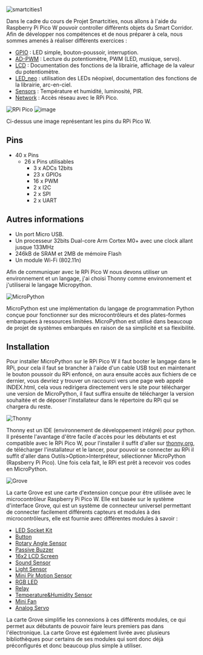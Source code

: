![smartcities1](https://user-images.githubusercontent.com/124889426/224480242-2a5ed4d0-65ee-4352-a19a-042ea76c978a.png)

Dans le cadre du cours de Projet Smartcities, nous allons à l'aide du Raspberry Pi Pico W pouvoir controller différents objets du Smart Corridor.
Afin de développer nos compétences et de nous préparer à cela, nous sommes amenés à réaliser différents exercices :

- [GPIO](GPIO) : LED simple, bouton-poussoir, interruption.
- [AD-PWM](AD-PWM) : Lecture du potentiomètre, PWM (LED, musique, servo).
- [LCD](LCD) : Documentation des fonctions de la librairie, affichage de la valeur du potentiomètre.
- [LED_neo](LED_neo) : utilisation des LEDs néopixel, documentation des fonctions de la librairie, arc-en-ciel.
- [Sensors](Sensors) : Température et humidité, luminosité, PIR.
- [Network](Network) : Accès réseau avec le RPi Pico.

![RPi Pico](https://user-images.githubusercontent.com/124889426/224481824-08166b23-c766-46a1-8db5-2db9fc55c913.png)
![image](https://user-images.githubusercontent.com/124889426/217868716-ea079240-9f27-4855-9209-1cfc36a843a4.png)

Ci-dessus une image représentant les pins du RPi Pico W.

## Pins

- 40 x Pins
    -  26 x Pins utilisables
        -  3  x ADCs 12bits
        -  23 x GPIOs
        -  16 x PWM
        -  2  x I2C
        -  2  x SPI
        -  2  x UART

## Autres informations

- Un port Micro USB.
- Un processeur 32bits Dual-core Arm Cortex M0+ avec une clock allant jusque 133MHz
- 246kB de SRAM et 2MB de mémoire Flash
- Un module Wi-Fi (802.11n)

Afin de communiquer avec le RPi Pico W nous devons utiliser un environnement et un langage, j'ai choisi Thonny comme environnement et j'utiliserai le langage Micropython.

![MicroPython](https://user-images.githubusercontent.com/124889426/224481254-68c7bc6b-7572-4f3f-ad62-f6d775d1bed4.png)

MicroPython est une implémentation du langage de programmation Python conçue pour fonctionner sur des microcontrôleurs et des plates-formes embarquées à ressources limitées. MicroPython est utilisé dans beaucoup de projet de systèmes embarqués en raison de sa simplicité et sa flexibilité.

## Installation

Pour installer MicroPython sur le RPi Pico W il faut booter le langage dans le RPi, pour cela il faut se brancher à l'aide d'un cable USB tout en maintenant le bouton poussoir du RPi enfoncé, on aura ensuite accès aux fichiers de ce dernier, vous devriez y trouver un raccourci vers une page web appelé INDEX.html, cela vous redirigera directement vers le site pour télécharger une version de MicroPython, il faut suffira ensuite de télécharger la version souhaitée et de déposer l'installateur dans le répertoire du RPi qui se chargera du reste.

![Thonny](https://user-images.githubusercontent.com/124889426/224481630-174fba12-2a34-4edd-9fc5-f1627cf59e02.png)

Thonny est un IDE (environnement de développement intégré) pour python. Il présente l'avantage d'être facile d'accès pour les débutants et est compatible avec le RPi Pico W, pour l'installer il suffit d'aller sur [thonny.org](https://thonny.org/), de télécharger l'installateur et le lancer, pour pouvoir se connecter au RPi il suffit d'aller dans Outils>Option>Interpréteur, sélectionner MicroPython (Rapsberry Pi Pico). Une fois cela fait, le RPi est prêt à recevoir vos codes en MicroPython.

![Grove](https://user-images.githubusercontent.com/124889426/224482024-3f9c475f-385a-4d7d-a5f9-2b89fc40c02e.png)

La carte Grove est une carte d'extension conçue pour être utilisée avec le microcontrôleur Raspberry Pi Pico W. Elle est basée sur le système d'interface Grove, qui est un système de connecteur universel permettant de connecter facilement différents capteurs et modules à des microcontrôleurs, elle est fournie avec différentes modules à savoir :

- [LED Socket Kit](https://wiki.seeedstudio.com/Grove-LED_Socket_Kit/)
- [Button](https://wiki.seeedstudio.com/Grove-Button/#docusaurus_skipToContent_fallback)
- [Rotary Angle Sensor](https://wiki.seeedstudio.com/Grove-Rotary_Angle_Sensor/)
- [Passive Buzzer](https://wiki.seeedstudio.com/Grove-Passive-Buzzer/#docusaurus_skipToContent_fallback)
- [16x2 LCD Screen](https://wiki.seeedstudio.com/Grove-16x2_LCD_Series/#docusaurus_skipToContent_fallback)
- [Sound Sensor](https://wiki.seeedstudio.com/Grove-Sound_Sensor/#docusaurus_skipToContent_fallback)
- [Light Sensor](https://wiki.seeedstudio.com/Grove-Light_Sensor/#docusaurus_skipToContent_fallback)
- [Mini Pir Motion Sensor](https://www.seeedstudio.com/Grove-mini-PIR-motion-sensor-p-2930.html)
- [RGB LED](https://www.ratoeducation.be/fr/grove-rgb-led-ws2813-mini.html)
- [Relay](https://wiki.seeedstudio.com/Grove-Relay/)
- [Temperature&Humidity Sensor](https://wiki.seeedstudio.com/Grove-TemperatureAndHumidity_Sensor/)
- [Mini Fan](https://wiki.seeedstudio.com/Grove-Mini_Fan/#docusaurus_skipToContent_fallback)
- [Analog Servo](https://wiki.seeedstudio.com/Grove-Servo/#docusaurus_skipToContent_fallback)

La carte Grove simplifie les connexions à ces différents modules, ce qui permet aux débutants de pouvoir faire leurs premiers pas dans l'électronique.
La carte Grove est également livrée avec plusieurs bibliothèques pour certains de ses modules qui sont donc déjà préconfigurés et donc beaucoup plus simple à utiliser.
